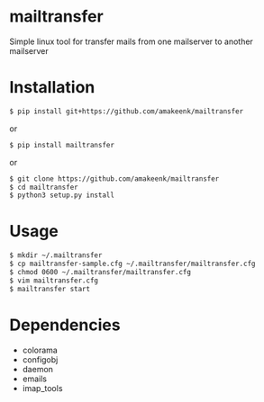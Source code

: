 # mailtransfer
Simple linux tool for transfer mails from one mailserver to another mailserver

# Installation
```bash
$ pip install git+https://github.com/amakeenk/mailtransfer
```
or 
```bash
$ pip install mailtransfer
```
or
```bash
$ git clone https://github.com/amakeenk/mailtransfer
$ cd mailtransfer
$ python3 setup.py install
```
# Usage
```bash
$ mkdir ~/.mailtransfer
$ cp mailtransfer-sample.cfg ~/.mailtransfer/mailtransfer.cfg
$ chmod 0600 ~/.mailtransfer/mailtransfer.cfg
$ vim mailtransfer.cfg
$ mailtransfer start
```
# Dependencies
- colorama
- configobj
- daemon
- emails
- imap_tools
